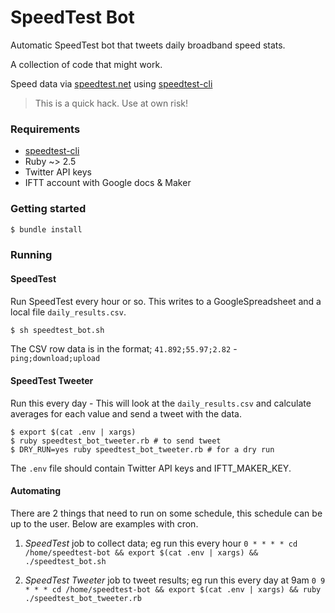# SpeedTest Bot

Automatic SpeedTest bot that tweets daily broadband speed stats.

A collection of code that might work.

Speed data via [speedtest.net](http://speedtest.net) using [speedtest-cli](https://github.com/sivel/speedtest-cli)

> This is a quick hack. Use at own risk!

### Requirements

* [speedtest-cli](https://github.com/sivel/speedtest-cli)
* Ruby ~> 2.5
* Twitter API keys
* IFTT account with Google docs & Maker

### Getting started

```bash
$ bundle install
```

### Running

#### SpeedTest

Run SpeedTest every hour or so. This writes to a GoogleSpreadsheet and a local file `daily_results.csv`.

```bash
$ sh speedtest_bot.sh
```

The CSV row data is in the format; `41.892;55.97;2.82` - `ping;download;upload`

#### SpeedTest Tweeter

Run this every day - This will look at the `daily_results.csv` and calculate averages for each value and send a tweet with the data.

```
$ export $(cat .env | xargs)
$ ruby speedtest_bot_tweeter.rb # to send tweet
$ DRY_RUN=yes ruby speedtest_bot_tweeter.rb # for a dry run
```

The `.env` file should contain Twitter API keys and IFTT_MAKER_KEY.

#### Automating

There are 2 things that need to run on some schedule, this schedule can be up to the user. Below are examples with cron.

1. *SpeedTest* job to collect data; eg run this every hour
  `0 * * * * cd /home/speedtest-bot && export $(cat .env | xargs) && ./speedtest_bot.sh`

2. *SpeedTest Tweeter* job to tweet results; eg run this every day at 9am
  `0 9 * * * cd /home/speedtest-bot && export $(cat .env | xargs) && ruby ./speedtest_bot_tweeter.rb`
